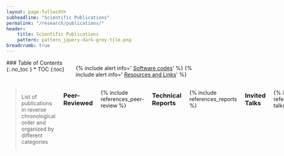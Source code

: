 ```yaml
---
layout: page-fullwidth
subheadline: "Scientific Publications"
permalink: "/research/publications/"
header:
    title: Scientific Publications
    pattern: pattern_jquery-dark-grey-tile.png
breadcrumb: true
---
```

<div class="row">
<div class="medium-4 medium-push-8 columns" markdown="1">
<div class="panel radius" markdown="1">
### Table of Contents
{:.no_toc }
*  TOC
{:toc}
</div>

<div class="panel radius" markdown="1">

  {% include alert info=' <a href="/research/my-codes/">Software codes</a>' %}
  {% include alert info=' <a href="/research/resources/">Resources and Links</a>' %}

</div>

</div><!-- /.medium-4.columns -->
<div class="medium-8 medium-pull-4 columns" markdown="1">

> List of publications in reverse chronological order and organized by different categories

### Peer-Reviewed
<br>
{% include references_peer-review %}

### Technical Reports
<br>
{% include references_reports %}

### Invited Talks 
<br>
{% include references_invited-talks %}


### Conferences
<br>
{% include references_conferences %}


### Newpapers and Magazines

{% include references_divulgation %}
{:.smallblock}

</div><!-- /.medium-8.columns -->
</div><!-- /.row -->

